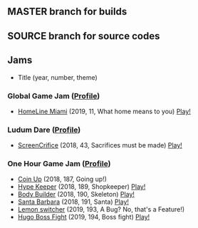 ## MASTER branch for builds
## SOURCE branch for source codes

## Jams
- Title (year, number, theme)

### Global Game Jam ([Profile](https://onehourgamejam.com/?page=author&author=cax))
- [HomeLine Miami](https://globalgamejam.org/2019/games/homeline-miami) (2019, 11, What home means to you) [Play!](https://caxap.itch.io/homeline)

### Ludum Dare ([Profile](https://onehourgamejam.com/?page=author&author=cax))
- [ScreenCrifice](https://ldjam.com/events/ludum-dare/43/screencrifice) (2018, 43, Sacrifices must be made) [Play!](https://caxap.itch.io/screencrifice)

### One Hour Game Jam ([Profile](https://onehourgamejam.com/?page=author&author=cax))
- [Coin Up](https://onehourgamejam.com/?page=jam&jam=187) (2018, 187, Going up!)
- [Hype Keeper](https://onehourgamejam.com/?page=jam&jam=189) (2018, 189, Shopkeeper) [Play!](https://caxap.itch.io/hypekeeper)
- [Body Builder](https://onehourgamejam.com/?page=jam&jam=190) (2018, 190, Skeleton) [Play!](https://caxap.itch.io/bodybuilder)
- [Santa Barbara](https://onehourgamejam.com/?page=jam&jam=191) (2018, 191, Santa) [Play!](https://caxap.itch.io/santabarbara)
- [Lemon switcher](https://onehourgamejam.com/?page=jam&jam=193) (2019, 193, A Bug? No, that's a Feature!)
- [Hugo Boss Fight](https://onehourgamejam.com/?page=jam&jam=194) (2019, 194, Boss fight) [Play!](https://caxap.itch.io/hugo-boss-fight)
